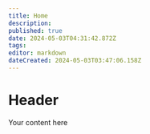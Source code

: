 ```yaml
---
title: Home
description: 
published: true
date: 2024-05-03T04:31:42.872Z
tags: 
editor: markdown
dateCreated: 2024-05-03T03:47:06.158Z
---
```


# Header
Your content here